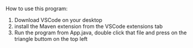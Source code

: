 How to use this program:

1.  Download VSCode on your desktop
2.  install the Maven extension from the VSCode extensions tab
3.  Run the program from App.java, double click that file and press on the triangle buttom on the top left
